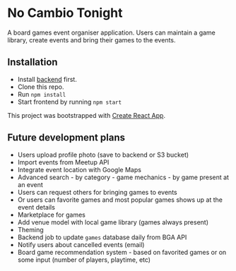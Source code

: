 # No Cambio Tonight

A board games event organiser application. Users can maintain a game library, create events and bring their games to the events.

## Installation

- Install [backend](https://github.com/szib/no-cambio-tonight-backend) first.
- Clone this repo.
- Run `npm install`
- Start frontend by running `npm start`

This project was bootstrapped with [Create React App](https://github.com/facebook/create-react-app).

## Future development plans

- Users upload profile photo (save to backend or S3 bucket)
- Import events from Meetup API
- Integrate event location with Google Maps
- Advanced search - by category - game mechanics - by game present at an event
- Users can request others for bringing games to events
- Or users can favorite games and most popular games shows up at the event details
- Marketplace for games
- Add venue model with local game library (games always present)
- Theming
- Backend job to update `games` database daily from BGA API
- Notify users about cancelled events (email)
- Board game recommendation system - based on favorited games or on some input (number of players, playtime, etc)
